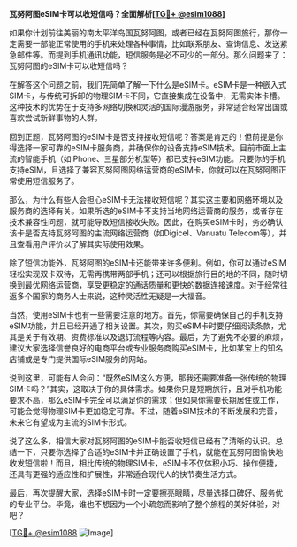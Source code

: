 **瓦努阿图eSIM卡可以收短信吗？全面解析[[TG💪+ @esim1088](https://t.me/s/esim1088)]**

如果你计划前往美丽的南太平洋岛国瓦努阿图，或者已经在瓦努阿图旅行，那你一定需要一部能正常使用的手机来处理各种事情，比如联系朋友、查询信息、发送紧急邮件等。而提到手机通讯功能，短信服务是必不可少的一部分。那么问题来了：瓦努阿图的eSIM卡可以收短信吗？

在解答这个问题之前，我们先简单了解一下什么是eSIM卡。eSIM卡是一种嵌入式SIM卡，与传统可拆卸的物理SIM卡不同，它直接集成在设备中，无需实体卡槽。这种技术的优势在于支持多网络切换和灵活的国际漫游服务，非常适合经常出国或喜欢尝试新鲜事物的人群。

回到正题，瓦努阿图的eSIM卡是否支持接收短信呢？答案是肯定的！但前提是你得选择一家可靠的eSIM卡服务商，并确保你的设备支持eSIM技术。目前市面上主流的智能手机（如iPhone、三星部分机型等）都已支持eSIM功能。只要你的手机支持eSIM，且选择了兼容瓦努阿图网络运营商的eSIM卡，你就可以在瓦努阿图正常使用短信服务了。

那么，为什么有些人会担心eSIM卡无法接收短信呢？其实这主要和网络环境以及服务商的选择有关。如果所选的eSIM卡不支持当地网络运营商的服务，或者存在技术兼容性问题，就可能导致短信接收失败。因此，在购买eSIM卡时，务必确认该卡是否支持瓦努阿图的主流网络运营商（如Digicel、Vanuatu Telecom等），并且查看用户评价以了解其实际使用效果。

除了短信功能外，瓦努阿图的eSIM卡还能带来许多便利。例如，你可以通过eSIM轻松实现双卡双待，无需再携带两部手机；还可以根据旅行目的地的不同，随时切换到最优网络运营商，享受更稳定的通话质量和更快的数据连接速度。对于经常往返多个国家的商务人士来说，这种灵活性无疑是一大福音。

当然，使用eSIM卡也有一些需要注意的地方。首先，你需要确保自己的手机支持eSIM功能，并且已经开通了相关设置。其次，购买eSIM卡时要仔细阅读条款，尤其是关于有效期、资费标准以及退订流程等内容。最后，为了避免不必要的麻烦，建议大家选择信誉良好的电商平台或专业服务商购买eSIM卡，比如某宝上的知名店铺或是专门提供国际eSIM服务的网站。

说到这里，可能有人会问：“既然eSIM这么方便，那我还需要准备一张传统的物理SIM卡吗？”其实，这取决于你的具体需求。如果你只是短期旅行，且对手机功能要求不高，那么eSIM卡完全可以满足你的需求；但如果你需要长期居住或工作，可能会觉得物理SIM卡更加稳定可靠。不过，随着eSIM技术的不断发展和完善，未来它有望成为主流的SIM卡形式。

说了这么多，相信大家对瓦努阿图的eSIM卡能否收短信已经有了清晰的认识。总结一下，只要你选择了合适的eSIM卡并正确设置了手机，就能在瓦努阿图愉快地收发短信啦！而且，相比传统的物理SIM卡，eSIM卡不仅体积小巧、操作便捷，还具有更强的适应性和扩展性，非常适合现代人的快节奏生活方式。

最后，再次提醒大家，选择eSIM卡时一定要擦亮眼睛，尽量选择口碑好、服务优的专业平台。毕竟，谁也不想因为一个小疏忽而影响了整个旅程的美好体验，对吧？

[[TG💪+ @esim1088](https://t.me/s/esim1088) ![Image](https://i.postimg.cc/4NQfJmqS/Snipaste-2025-05-13-00-14-12.png)]